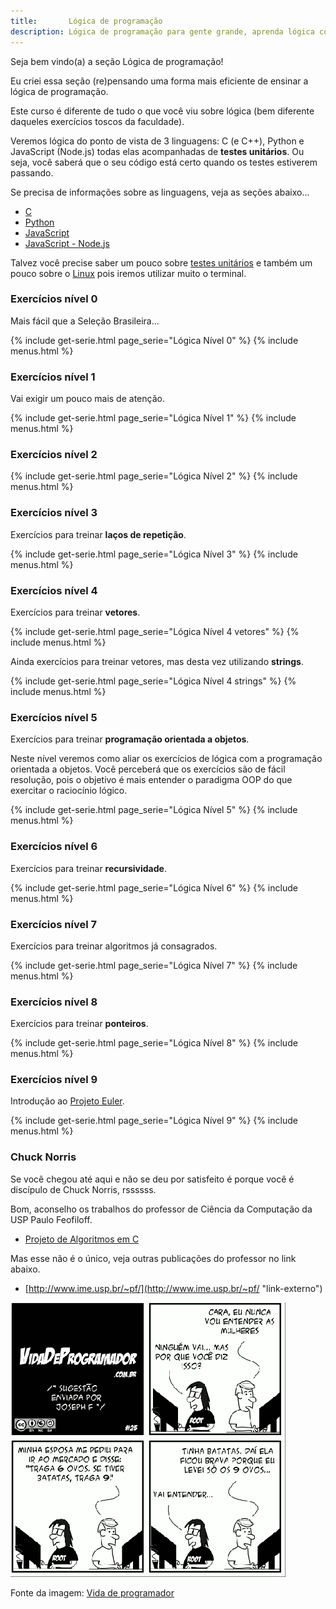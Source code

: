 ```yaml
---
title:       Lógica de programação
description: Lógica de programação para gente grande, aprenda lógica com o apoio de testes unitários!
---
```


Seja bem vindo(a) a seção Lógica de programação!

Eu criei essa seção (re)pensando uma forma mais eficiente de ensinar a lógica de programação.

Este curso é diferente de tudo o que você viu sobre lógica (bem diferente daqueles exercícios toscos da faculdade).

Veremos lógica do ponto de vista de 3 linguagens: C (e C++), Python e JavaScript (Node.js) todas elas acompanhadas de
__testes unitários__. Ou seja, você saberá que o seu código está certo quando os testes estiverem passando.

Se precisa de informações sobre as linguagens, veja as seções abaixo...

- [C](/c)
- [Python](/python)
- [JavaScript](/javascript)
- [JavaScript - Node.js](/javascript/node.js)

Talvez você precise saber um pouco sobre [testes unitários](/logica-de-programacao/tdd-junto-com-logica-assim-tao-cedo/)
e também um pouco sobre o [Linux](/linux) pois iremos utilizar muito o terminal.



### Exercícios nível 0

Mais fácil que a Seleção Brasileira...

{% include get-serie.html page_serie="Lógica Nível 0" %}
{% include menus.html %}


### Exercícios nível 1

Vai exigir um pouco mais de atenção.

{% include get-serie.html page_serie="Lógica Nível 1" %}
{% include menus.html %}




### Exercícios nível 2

{% include get-serie.html page_serie="Lógica Nível 2" %}
{% include menus.html %}




### Exercícios nível 3

Exercícios para treinar __laços de repetição__.

{% include get-serie.html page_serie="Lógica Nível 3" %}
{% include menus.html %}




### Exercícios nível 4

Exercícios para treinar __vetores__.

{% include get-serie.html page_serie="Lógica Nível 4 vetores" %}
{% include menus.html %}

Ainda exercícios para treinar vetores, mas desta vez utilizando __strings__.

{% include get-serie.html page_serie="Lógica Nível 4 strings" %}
{% include menus.html %}



### Exercícios nível 5

Exercícios para treinar __programação orientada a objetos__.

Neste nível veremos como aliar os exercícios de lógica com a programação orientada a objetos. Você perceberá que os
exercícios são de fácil resolução, pois o objetivo é mais entender o paradigma OOP do que exercitar o raciocínio lógico.

{% include get-serie.html page_serie="Lógica Nível 5" %}
{% include menus.html %}



### Exercícios nível 6

Exercícios para treinar __recursividade__.

{% include get-serie.html page_serie="Lógica Nível 6" %}
{% include menus.html %}



### Exercícios nível 7

Exercícios para treinar algoritmos já consagrados.

{% include get-serie.html page_serie="Lógica Nível 7" %}
{% include menus.html %}



### Exercícios nível 8

Exercícios para treinar __ponteiros__.

{% include get-serie.html page_serie="Lógica Nível 8" %}
{% include menus.html %}



### Exercícios nível 9

Introdução ao [Projeto Euler](https://projecteuler.net/ "link-externo").

{% include get-serie.html page_serie="Lógica Nível 9" %}
{% include menus.html %}



### Chuck Norris

Se você chegou até aqui e não se deu por satisfeito é porque você é discípulo de Chuck Norris, rssssss.

Bom, aconselho os trabalhos do professor de Ciência da Computação da USP Paulo Feofiloff.

- [Projeto de Algoritmos em C](http://www.ime.usp.br/~pf/algoritmos/ "link-externo")

Mas esse não é o único, veja outras publicações do professor no link abaixo.

- [http://www.ime.usp.br/~pf/](http://www.ime.usp.br/~pf/ "link-externo")


![Figura satirizando a lógica de programação](vida-prog-25.png "Tirinha satirizando a logica de programação")

Fonte da imagem: [Vida de programador](http://vidadeprogramador.com.br/2011/03/22/logica-de-programacao/ "link-externo")